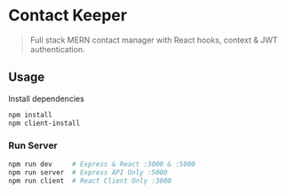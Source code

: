 # Contact Keeper

> Full stack MERN contact manager with React hooks, context & JWT authentication.

## Usage

Install dependencies

```bash
npm install
npm client-install
```

### Run Server

```bash
npm run dev     # Express & React :3000 & :5000
npm run server  # Express API Only :5000
npm run client  # React Client Only :3000
```